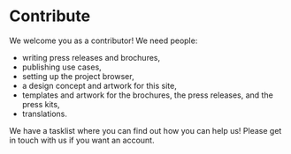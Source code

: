 # Contribute

We welcome you as a contributor! We need people:

- writing press releases and brochures,
- publishing use cases,
- setting up the project browser,
- a design concept and artwork for this site,
- templates and artwork for the brochures, the press releases,  and the press kits,
- translations.

We have a tasklist where you can find out how you can help us! Please
get in touch with us if you want an account.
